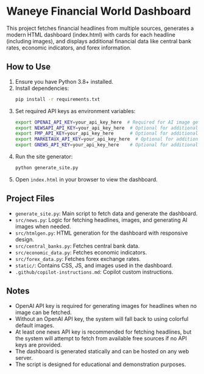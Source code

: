 # Waneye Financial World Dashboard

This project fetches financial headlines from multiple sources, generates a modern HTML dashboard (index.html) with cards for each headline (including images), and displays additional financial data like central bank rates, economic indicators, and forex information.

## How to Use
1. Ensure you have Python 3.8+ installed.
2. Install dependencies:
   ```sh
   pip install -r requirements.txt
   ```
3. Set required API keys as environment variables:
   ```sh
   export OPENAI_API_KEY=your_api_key_here  # Required for AI image generation
   export NEWSAPI_API_KEY=your_api_key_here  # Optional for additional news sources
   export FMP_API_KEY=your_api_key_here      # Optional for additional news sources
   export MARKETAUX_API_KEY=your_api_key_here  # Optional for additional news sources
   export GNEWS_API_KEY=your_api_key_here    # Optional for additional news sources
   ```
4. Run the site generator:
   ```sh
   python generate_site.py
   ```
5. Open `index.html` in your browser to view the dashboard.

## Project Files
- `generate_site.py`: Main script to fetch data and generate the dashboard.
- `src/news.py`: Logic for fetching headlines, images, and generating AI images when needed.
- `src/htmlgen.py`: HTML generation for the dashboard with responsive design.
- `src/central_banks.py`: Fetches central bank data.
- `src/economic_data.py`: Fetches economic indicators.
- `src/forex_data.py`: Fetches forex exchange rates.
- `static/`: Contains CSS, JS, and images used in the dashboard.
- `.github/copilot-instructions.md`: Copilot custom instructions.

## Notes
- OpenAI API key is required for generating images for headlines when no image can be fetched.
- Without an OpenAI API key, the system will fall back to using colorful default images.
- At least one news API key is recommended for fetching headlines, but the system will attempt to fetch from available free sources if no API keys are provided.
- The dashboard is generated statically and can be hosted on any web server.
- The script is designed for educational and demonstration purposes.
